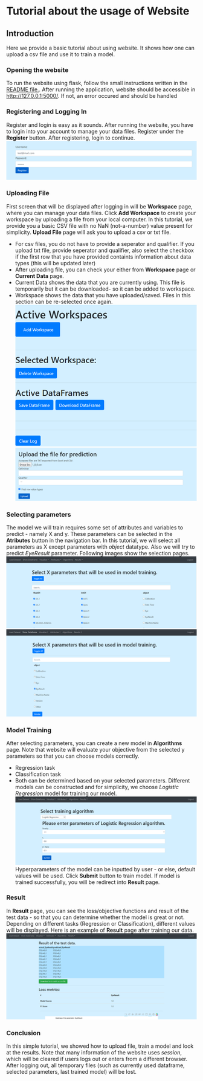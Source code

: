 # Tutorial about the usage of Website
## Introduction
Here we provide a basic tutorial about using website. It shows how one can upload a csv file and use it to train a model.
### Opening the website
To run the website using flask, follow the small instructions written in the [README file.](../README.md). After running the application, website should be accessible in
http://127.0.0.1:5000/. If not, an error occured and should be handled
### Registering and Logging In
Register and login is easy as it sounds. After running the website, you have to login into your account to manage your data files. Register under the **Register** button. After registering, login to continue. 
![Figure 1](./tutorial_1.png)
### Uploading File
First screen that will be displayed after logging in will be **Workspace** page, where you can manage your data files. Click **Add Workspace** to create your workspace by uploading a file from your local computer. In this tutorial, we provide you a basic CSV file with no NaN (not-a-number) value present for simplicity. **Upload File** page will ask you to upload a csv or txt file. 
- For csv files, you do not have to provide a seperator and qualifier. If you upload txt file, provide seperator and qualifier, also select the checkbox if the first row that you have provided containts information about data types (this will be updated later)
- After uploading file, you can check your either from **Workspace** page or **Current Data** page. 
- Current Data shows the data that you are currently using. This file is temporarily but it can be downloaded- so it can be added to workspace.
- Workspace shows the data that you have uploaded/saved. Files in this section can be re-selected once again.
![Figure 2](./tutorial_2.png)
![Figure 3](./tutorial_3.png)
### Selecting parameters
The model we will train requires some set of attributes and variables to predict - namely X and y. These parameters can be selected in the **Atributes** button in the navigation bar. In this tutorial, we will select all parameters as X except parameters with *object* datatype.  Also we will try to predict *EyeResult* parameter. Following images show the selection pages.
![Figure 4](./tutorial_4.png)
![Figure 5](./tutorial_5.png)

### Model Training
After selecting parameters, you can create a new model in **Algorithms** page. Note that website will evaluate your objective from the selected y parameters so that you can choose models correctly. 
- Regression task
- Classification task
- Both
can be determined based on your selected parameters. Different models can be constructed and for simpilcity, we choose *Logistic Regression* model for training our model.
![Figure 6](./tutorial_6.png)
Hyperparameters of the model can be inputted by user - or else, default values will be used. Click **Submit** button to train model. If model is trained successfully, you will be redirect into **Result** page.

### Result
In **Result** page, you can see the loss/objective functions and result of the test data - so that you can determine whether the model is great or not. Depending on different tasks (Regression or Classification), different values will be displayed. Here is an example of **Result** page after training our data.
![Figure 7](./tutorial_7.png)

### Conclusion
In this simple tutorial, we showed how to upload file, train a model and look at the results. Note that many information of the website uses *session*, which will be cleared if users logs out or enters from a different browser. After logging out, all temporary files (such as currently used dataframe, selected parameters, last trained model) will be lost. 
